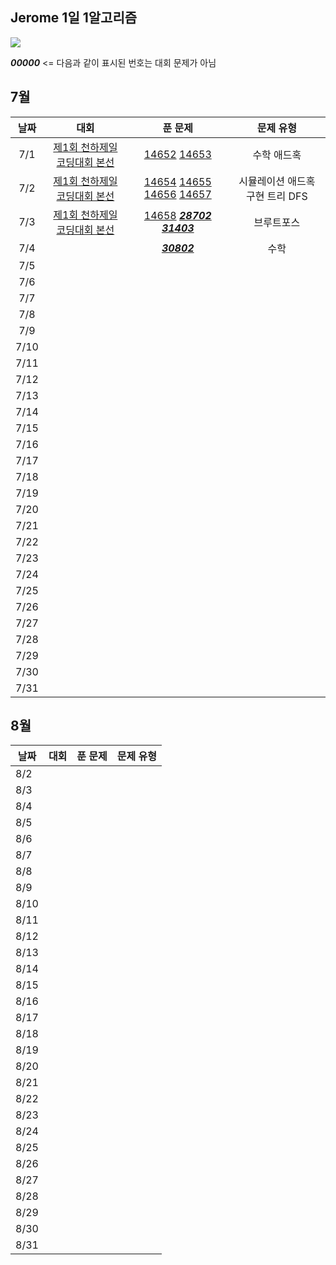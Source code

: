 ## Jerome 1일 1알고리즘

![](https://api.mosu.blog/OneDay-OneAlgorithm/JeromeSim?since=2024-07-01&until=2024-08-31)

**_00000_** <= 다음과 같이 표시된 번호는 대회 문제가 아님 

## 7월

|  날짜  |                                대회                                |                                                                                            푼 문제                                                                                             |        문제 유형        |
|:----:|:----------------------------------------------------------------:|:-------------------------------------------------------------------------------------------------------------------------------------------------------------------------------------------:|:-------------------:|
| 7/1  | [제1회 천하제일 코딩대회 본선](https://www.acmicpc.net/category/detail/1749) |                                                [14652](https://www.acmicpc.net/problem/14652) [14653](https://www.acmicpc.net/problem/14653)                                                |       수학 애드혹        |
| 7/2  | [제1회 천하제일 코딩대회 본선](https://www.acmicpc.net/category/detail/1749) | [14654](https://www.acmicpc.net/problem/14654) [14655](https://www.acmicpc.net/problem/14655) [14656](https://www.acmicpc.net/problem/14656) [14657](https://www.acmicpc.net/problem/14657) | 시뮬레이션 애드혹 구현 트리 DFS |
| 7/3  | [제1회 천하제일 코딩대회 본선](https://www.acmicpc.net/category/detail/1749) |                  [14658](https://www.acmicpc.net/problem/14658) **_[28702](https://www.acmicpc.net/problem/28702)_** **_[31403](https://www.acmicpc.net/problem/31403)_**                   |        브루트포스        |
| 7/4  |                                                                  |                                                                    **_[30802](https://www.acmicpc.net/problem/30802)_**                                                                     |         수학          |
| 7/5  |                                                                  |                                                                                                                                                                                             |                     |
| 7/6  |                                                                  |                                                                                                                                                                                             |                     |
| 7/7  |                                                                  |                                                                                                                                                                                             |                     |
| 7/8  |                                                                  |                                                                                                                                                                                             |                     |
| 7/9  |                                                                  |                                                                                                                                                                                             |                     |
| 7/10 |                                                                  |                                                                                                                                                                                             |                     |
| 7/11 |                                                                  |                                                                                                                                                                                             |                     |
| 7/12 |                                                                  |                                                                                                                                                                                             |                     |
| 7/13 |                                                                  |                                                                                                                                                                                             |                     |
| 7/14 |                                                                  |                                                                                                                                                                                             |                     |
| 7/15 |                                                                  |                                                                                                                                                                                             |                     |
| 7/16 |                                                                  |                                                                                                                                                                                             |                     |
| 7/17 |                                                                  |                                                                                                                                                                                             |                     |
| 7/18 |                                                                  |                                                                                                                                                                                             |                     |
| 7/19 |                                                                  |                                                                                                                                                                                             |                     |
| 7/20 |                                                                  |                                                                                                                                                                                             |                     |
| 7/21 |                                                                  |                                                                                                                                                                                             |                     |
| 7/22 |                                                                  |                                                                                                                                                                                             |                     |
| 7/23 |                                                                  |                                                                                                                                                                                             |                     |
| 7/24 |                                                                  |                                                                                                                                                                                             |                     |
| 7/25 |                                                                  |                                                                                                                                                                                             |                     |
| 7/26 |                                                                  |                                                                                                                                                                                             |                     |
| 7/27 |                                                                  |                                                                                                                                                                                             |                     |
| 7/28 |                                                                  |                                                                                                                                                                                             |                     |
| 7/29 |                                                                  |                                                                                                                                                                                             |                     |
| 7/30 |                                                                  |                                                                                                                                                                                             |                     |
| 7/31 |                                                                  |                                                                                                                                                                                             |                     |

## 8월

| 날짜   | 대회 | 푼 문제 | 문제 유형 |
|------|----|------|-------|
| 8/2  |    |      |       |
| 8/3  |    |      |       |
| 8/4  |    |      |       |
| 8/5  |    |      |       |
| 8/6  |    |      |       |
| 8/7  |    |      |       |
| 8/8  |    |      |       |
| 8/9  |    |      |       |
| 8/10 |    |      |       |
| 8/11 |    |      |       |
| 8/12 |    |      |       |
| 8/13 |    |      |       |
| 8/14 |    |      |       |
| 8/15 |    |      |       |
| 8/16 |    |      |       |
| 8/17 |    |      |       |
| 8/18 |    |      |       |
| 8/19 |    |      |       |
| 8/20 |    |      |       |
| 8/21 |    |      |       |
| 8/22 |    |      |       |
| 8/23 |    |      |       |
| 8/24 |    |      |       |
| 8/25 |    |      |       |
| 8/26 |    |      |       |
| 8/27 |    |      |       |
| 8/28 |    |      |       |
| 8/29 |    |      |       |
| 8/30 |    |      |       |
| 8/31 |    |      |       |
